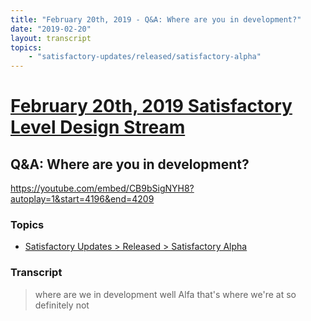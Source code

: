 ```yaml
---
title: "February 20th, 2019 - Q&A: Where are you in development?"
date: "2019-02-20"
layout: transcript
topics: 
    - "satisfactory-updates/released/satisfactory-alpha"
---
```

# [February 20th, 2019 Satisfactory Level Design Stream](../2019-02-20.md)
## Q&A: Where are you in development?
https://youtube.com/embed/CB9bSigNYH8?autoplay=1&start=4196&end=4209
### Topics
* [Satisfactory Updates > Released > Satisfactory Alpha](../topics/satisfactory-updates/released/satisfactory-alpha.md)

### Transcript

> where are we in development well Alfa
> that's where we're at so definitely not
